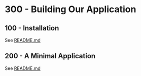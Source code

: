 # 300 - Building Our Application

## 100 - Installation

See [README.md](./100/README.md)

## 200 - A Minimal Application

See [README.md](./200/README.md)